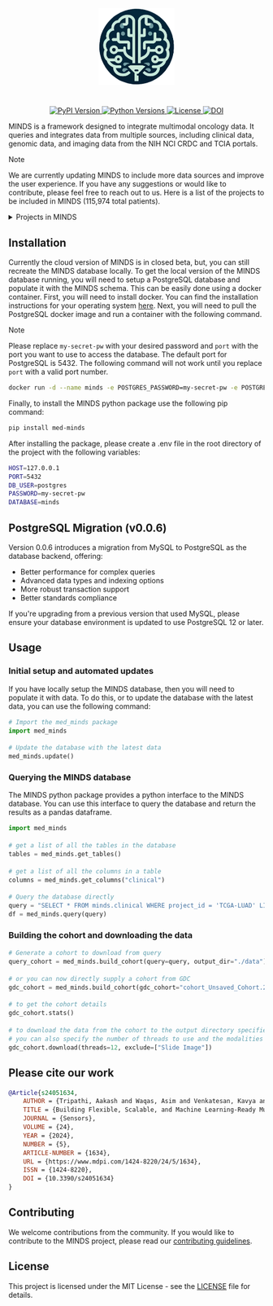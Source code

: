 <div align="center">
    <picture>
        <source media="(prefers-color-scheme: dark)" height="150px" srcset="https://raw.githubusercontent.com/lab-rasool/MINDS/main/docs/assets/README_logo.png">
        <img alt="logo" height="150px" src="docs/logo.png">
    </picture>
    <br>
    <h1>
    </h1>
</div>

<p align="center">
    <a href="https://pypi.org/project/med-minds/">
        <img src="https://img.shields.io/pypi/v/med-minds.svg" alt="PyPI Version">
    </a>
    <a href="https://pypi.org/project/med-minds/">
        <img src="https://img.shields.io/pypi/pyversions/med-minds.svg" alt="Python Versions">
    </a>
    <a href="https://github.com/lab-rasool/MINDS/blob/main/LICENSE">
        <img src="https://img.shields.io/github/license/lab-rasool/MINDS.svg" alt="License">
    </a>
    <a href="https://doi.org/10.3390/s24051634">
        <img src="https://img.shields.io/badge/DOI-10.3390%2Fs24051634-blue" alt="DOI">
    </a>
</p>

<!-- 115,974  -->

<!-- Make a dropdown tab -->

MINDS is a framework designed to integrate multimodal oncology data. It queries and integrates data from multiple sources, including clinical data, genomic data, and imaging data from the NIH NCI CRDC and TCIA portals.

> [!NOTE]
> We are currently updating MINDS to include more data sources and improve the user experience. If you have any suggestions or would like to contribute, please feel free to reach out to us. Here is a list of the projects to be included in MINDS (115,974 total patients).
> <details>
> <summary>Projects in MINDS</summary>
> 
> | Project Name | Cases | Clinical | Radiology | Histopathology | Molecular |
> |--------------|-------|----------|-----------|----------------|-----------|
> | Foundation Medicine (FM) | 18,004 | ✓ | | | ✓ |
> | The Cancer Genome Atlas (TCGA) | 11,428 | ✓ | ✓ | ✓ | ✓ |
> | Therapeutically Applicable Research to Generate Effective Treatments (TARGET) | 6,543 | ✓ | | | ✓ |
> | Clinical Proteomic Tumor Analysis Consortium (CPTAC) | 1,656 | ✓ | ✓ | | ✓ |
> | The Molecular Profiling to Predict Response to Treatment (MP2PRT) | 1,562 | ✓ | | | ✓ |
> | Multiple Myeloma Research Foundation (MMRF) | 995 | ✓ | | | ✓ |
> | BEATAML1.0 | 882 | ✓ | | | ✓ |
> | Cancer Genome Characterization Initiatives (CGCI) | 645 | ✓ | | ✓ | ✓ |
> | NCI Center for Cancer Research (NCICCR) | 489 | ✓ | | | ✓ |
> | REBC | 449 | ✓ | | | ✓ |
> | MATCH | 448 | ✓ | | | ✓ |
> | Ukrainian National Research Center for Radiation Medicine Trio Study (TRIO) | 339 | ✓ | | | ✓ |
> | Count Me In (CMI) | 299 | ✓ | | | ✓ |
> | Human Cancer Model Initiative (HCMI) | 278 | ✓ | | ✓ | ✓ |
> | West Coast Prostrate Cancer Dream Team (WCDT) | 101 | ✓ | | | ✓ |
> | Oregon Health and Science University (OHSU) | 176 | ✓ | | | ✓ |
> | Applied Proteogenomics OrganizationaL Learning and Outcomes (APOLLO) | 87 | ✓ | | | ✓ |
> | EXCEPTIONAL RESPONDERS | 84 | ✓ | | | ✓ |
> | Environment And Genetics in Lung Cancer Etiology (EAGLE) | 50 | ✓ | | | ✓ |
> | ORGANOID | 70 | ✓ | | | ✓ |
> | Clinical Trials Sequencing Project (CTSP) | 45 | ✓ | | | ✓ |
> | VA Research Precision Oncology Program (VAREPOP) | 7 | ✓ | | | ✓ |
> | 4D-Lung | 20 | | ✓ | | |
> | A091105 | 83 | | ✓ | | |
> | AAPM-RT-MAC | 55 | | ✓ | | |
> | ACNS0332 | 85 | | ✓ | | |
> | ACRIN-6698 | 385 | | ✓ | | |
> | ACRIN-Contralateral-Breast-MR | 984 | | ✓ | | |
> | ACRIN-DSC-MR-Brain | 123 | | ✓ | | |
> | ACRIN-FLT-Breast | 83 | ✓ | ✓ | | |
> | ACRIN-FMISO-Brain | 45 | | ✓ | | |
> | ACRIN-HNSCC-FDG-PET-CT | 260 | | ✓ | | |
> | ACRIN-NSCLC-FDG-PET | 242 | | ✓ | | |
> | Adrenal-ACC-Ki67-Seg | 53 | ✓ | ✓ | | |
> | Advanced-MRI-Breast-Lesions | 632 | | ✓ | ✓ | ✓ |
> | AHEP0731 | 80 | | ✓ | | |
> | AHOD0831 | 165 | | ✓ | | |
> | AML-Cytomorphology_LMU | 200 | | | ✓ | |
> | AML-Cytomorphology_MLL_Helmholtz | 189 | | | ✓ | |
> | Anti-PD-1_Lung | 46 | | ✓ | | |
> | Anti-PD-1_MELANOMA | 47 | | ✓ | | |
> | APOLLO-5 | 414 | | ✓ | | |
> | ARAR0331 | 108 | | ✓ | | |
> | AREN0532 | 544 | | ✓ | | |
> | AREN0533 | 294 | | ✓ | | |
> | AREN0534 | 239 | | ✓ | | |
> | B-mode-and-CEUS-Liver | 120 | | ✓ | | |
> | Bone-Marrow-Cytomorphology_MLL_Helmholtz_Fraunhofer | 945 | | | ✓ | |
> | Brain-TR-GammaKnife | 47 | | ✓ | | |
> | Brain-Tumor-Progression | 20 | | ✓ | | |
> | Breast-Cancer-Screening-DBT | 5,060 | | ✓ | | |
> | BREAST-DIAGNOSIS | 88 | | ✓ | | |
> | Breast-Lesions-USG | 256 | | ✓ | | |
> | Breast-MRI-NACT-Pilot | 64 | | ✓ | | |
> | Burdenko-GBM-Progression | 180 | | ✓ | | |
> | C-NMC 2019 | 118 | | | ✓ | |
> | C4KC-KiTS | 210 | | ✓ | | |
> | CALGB50303 | 155 | | ✓ | | |
> | CBIS-DDSM | 1,566 | | ✓ | | |
> | CC-Radiomics-Phantom | 17 | | ✓ | | |
> | CC-Radiomics-Phantom-2 | 251 | | ✓ | | |
> | CC-Tumor-Heterogeneity | 23 | | ✓ | | |
> | CDD-CESM | 326 | | ✓ | | |
> | CMB-AML | 8 | | ✓ | ✓ | |
> | CMB-CRC | 49 | | ✓ | ✓ | |
> | CMB-GEC | 7 | | ✓ | ✓ | |
> | CMB-LCA | 61 | | ✓ | ✓ | |
> | CMB-MEL | 44 | | ✓ | ✓ | |
> | CMB-MML | 64 | | ✓ | ✓ | |
> | CMB-PCA | 12 | | ✓ | ✓ | |
> | CMMD | 1,775 | ✓ | ✓ | | ✓ |
> | CODEX imaging of HCC | 15 | | | ✓ | |
> | Colorectal-Liver-Metastases | 197 | | ✓ | | |
> | COVID-19-AR | 105 | | ✓ | | |
> | COVID-19-NY-SBU | 1,384 | | ✓ | | |
> | CRC_FFPE-CODEX_CellNeighs | 35 | | | ✓ | |
> | CT COLONOGRAPHY | 825 | ✓ | ✓ | | |
> | CT Images in COVID-19 | 661 | | ✓ | | |
> | CT Lymph Nodes | 176 | | ✓ | | |
> | CT-ORG | 140 | | ✓ | | |
> | CT-Phantom4Radiomics | 1 | | ✓ | | |
> | CT-vs-PET-Ventilation-Imaging | 20 | | ✓ | | |
> | CTpred-Sunitinib-panNET | 38 | | ✓ | | |
> | DFCI-BCH-BWH-PEDs-HGG | 61 | | ✓ | | |
> | DLBCL-Morphology | 209 | | | ✓ | |
> | DRO-Toolkit | 32 | | ✓ | | |
> | Duke-Breast-Cancer-MRI | 922 | | ✓ | | |
> | EA1141 | 500 | | ✓ | | |
> | ExACT | 30 | | ✓ | | |
> | FDG-PET-CT-Lesions | 900 | | ✓ | | |
> | GammaKnife-Hippocampal | 390 | | ✓ | | |
> | GBM-DSC-MRI-DRO | 3 | | ✓ | | |
> | GLIS-RT | 230 | | ✓ | | |
> | HCC-TACE-Seg | 105 | | ✓ | | |
> | HE-vs-MPM | 12 | | | ✓ | |
> | Head-Neck Cetuximab | 111 | | ✓ | | |
> | Head-Neck-PET-CT | 298 | | ✓ | | |
> | HEAD-NECK-RADIOMICS-HN1 | 137 | | ✓ | | |
> | Healthy-Total-Body-CTs | 30 | | ✓ | | |
> | HER2 tumor ROIs | 273 | | | ✓ | |
> | HistologyHSI-GB | 13 | | | ✓ | |
> | HNC-IMRT-70-33 | 211 | | ✓ | | |
> | HNSCC | 627 | | ✓ | | |
> | HNSCC-3DCT-RT | 31 | | ✓ | | |
> | HNSCC-mIF-mIHC-comparison | 8 | | | ✓ | |
> | Hungarian-Colorectal-Screening | 200 | | | ✓ | |
> | ISPY1 | 222 | | ✓ | | |
> | ISPY2 | 719 | | ✓ | | |
> | IvyGAP | 39 | | ✓ | | |
> | LCTSC | 60 | | ✓ | | |
> | LDCT-and-Projection-data | 299 | | ✓ | | |
> | LGG-1p19qDeletion | 159 | | ✓ | | |
> | LIDC-IDRI | 1,010 | | ✓ | | |
> | Lung Phantom | 1 | | ✓ | | |
> | Lung-Fused-CT-Pathology | 6 | | | ✓ | |
> | Lung-PET-CT-Dx | 355 | | ✓ | | |
> | LungCT-Diagnosis | 61 | | ✓ | | |
> | Meningioma-SEG-CLASS | 96 | | ✓ | | |
> | MIDRC-RICORD-1A | 110 | | ✓ | | |
> | MIDRC-RICORD-1B | 117 | | ✓ | | |
> | MIDRC-RICORD-1C | 361 | | ✓ | | |
> | MiMM_SBILab | 5 | | | ✓ | |
> | NADT-Prostate | 37 | | | ✓ | |
> | NaF PROSTATE | 9 | | ✓ | | |
> | NLST | 26,254 | | ✓ | ✓ | |
> | NRG-1308 | 12 | | ✓ | | |
> | NSCLC Radiogenomics | 211 | | ✓ | | |
> | NSCLC-Cetuximab | 490 | | ✓ | | |
> | NSCLC-Radiomics | 422 | | ✓ | | |
> | NSCLC-Radiomics-Genomics | 89 | | ✓ | | |
> | NSCLC-Radiomics-Interobserver1 | 22 | | ✓ | | |
> | OPC-Radiomics | 606 | | ✓ | | |
> | Osteosarcoma-Tumor-Assessment | 4 | | | ✓ | |
> | Ovarian Bevacizumab Response | 78 | | | ✓ | |
> | Pancreas-CT | 82 | | ✓ | | |
> | Pancreatic-CT-CBCT-SEG | 40 | | ✓ | | |
> | PCa_Bx_3Dpathology | 50 | ✓ | | ✓ | |
> | Pediatric-CT-SEG | 359 | | ✓ | | |
> | Pelvic-Reference-Data | 58 | | ✓ | | |
> | Phantom FDA | 7 | | ✓ | | |
> | Post-NAT-BRCA | 64 | | | ✓ | |
> | Pretreat-MetsToBrain-Masks | 200 | ✓ | ✓ | | |
> | Prostate Fused-MRI-Pathology | 28 | | | ✓ | |
> | Prostate-3T | 64 | | ✓ | | |
> | Prostate-Anatomical-Edge-Cases | 131 | | ✓ | | |
> | PROSTATE-DIAGNOSIS | 92 | | ✓ | | |
> | PROSTATE-MRI | 26 | | | ✓ | |
> | Prostate-MRI-US-Biopsy | 1,151 | | ✓ | | |
> | PROSTATEx | 346 | | ✓ | | |
> | Pseudo-PHI-DICOM-Data | 21 | | ✓ | | |
> | PTRC-HGSOC | 174 | | | ✓ | |
> | QIBA CT-1C | 1 | | ✓ | | |
> | QIBA-CT-Liver-Phantom | 3 | | ✓ | | |
> | QIN Breast DCE-MRI | 10 | | ✓ | | |
> | QIN GBM Treatment Response | 54 | | ✓ | | |
> | QIN LUNG CT | 47 | | ✓ | | |
> | QIN PET Phantom | 2 | | ✓ | | |
> | QIN PROSTATE | 22 | | ✓ | | |
> | QIN-BRAIN-DSC-MRI | 49 | | ✓ | | |
> | QIN-BREAST | 67 | | ✓ | | |
> | QIN-BREAST-02 | 13 | | ✓ | | |
> | QIN-HEADNECK | 279 | | ✓ | | |
> | QIN-PROSTATE-Repeatability | 15 | | ✓ | | |
> | QIN-SARCOMA | 15 | | ✓ | | |
> | RADCURE | 3,346 | ✓ | ✓ | | |
> | REMBRANDT | 130 | | ✓ | | |
> | ReMIND | 114 | | ✓ | | |
> | RHUH-GBM | 40 | | ✓ | | |
> | RIDER Breast MRI | 5 | | ✓ | | |
> | RIDER Lung CT | 32 | | ✓ | | |
> | RIDER Lung PET-CT | 244 | | ✓ | | |
> | RIDER NEURO MRI | 19 | | ✓ | | |
> | RIDER PHANTOM MRI | 10 | | ✓ | | |
> | RIDER PHANTOM PET-CT | 20 | | ✓ | | |
> | RIDER Pilot | 8 | | ✓ | | |
> | S0819 | 1,299 | | ✓ | | |
> | SLN-Breast | 78 | | | ✓ | |
> | SN-AM | 60 | | | ✓ | |
> | Soft-tissue-Sarcoma | 51 | | ✓ | | |
> | SPIE-AAPM Lung CT Challenge | 70 | | ✓ | | |
> | StageII-Colorectal-CT | 230 | | ✓ | | |
> | UCSF-PDGM | 495 | | ✓ | | |
> | UPENN-GBM | 630 | | | ✓ | |
> | Vestibular-Schwannoma-MC-RC | 124 | | ✓ | | |
> | Vestibular-Schwannoma-SEG | 242 | | ✓ | | |
> | VICTRE | 2,994 | | ✓ | | |
> </details>

## Installation

Currently the cloud version of MINDS is in closed beta, but, you can still recreate the MINDS database locally. To get the local version of the MINDS database running, you will need to setup a PostgreSQL database and populate it with the MINDS schema. This can be easily done using a docker container. First, you will need to install docker. You can find the installation instructions for your operating system [here](https://docs.docker.com/get-docker/). Next, you will need to pull the PostgreSQL docker image and run a container with the following command.

> [!NOTE]
> Please replace `my-secret-pw` with your desired password and `port` with the port you want to use to access the database. The default port for PostgreSQL is 5432. The following command will not work until you replace `port` with a valid port number.

```bash
docker run -d --name minds -e POSTGRES_PASSWORD=my-secret-pw -e POSTGRES_DB=minds -p port:5432 postgres
```

Finally, to install the MINDS python package use the following pip command:

```bash
pip install med-minds
```

After installing the package, please create a .env file in the root directory of the project with the following variables:

```bash
HOST=127.0.0.1
PORT=5432
DB_USER=postgres
PASSWORD=my-secret-pw
DATABASE=minds   
```

## PostgreSQL Migration (v0.0.6)

Version 0.0.6 introduces a migration from MySQL to PostgreSQL as the database backend, offering:

- Better performance for complex queries
- Advanced data types and indexing options
- More robust transaction support
- Better standards compliance

If you're upgrading from a previous version that used MySQL, please ensure your database environment is updated to use PostgreSQL 12 or later.

## Usage

### Initial setup and automated updates

If you have locally setup the MINDS database, then you will need to populate it with data. To do this, or to update the database with the latest data, you can use the following command:

```python
# Import the med_minds package
import med_minds

# Update the database with the latest data
med_minds.update()
```

### Querying the MINDS database

The MINDS python package provides a python interface to the MINDS database. You can use this interface to query the database and return the results as a pandas dataframe.

```python
import med_minds

# get a list of all the tables in the database
tables = med_minds.get_tables()

# get a list of all the columns in a table
columns = med_minds.get_columns("clinical")

# Query the database directly
query = "SELECT * FROM minds.clinical WHERE project_id = 'TCGA-LUAD' LIMIT 10"
df = med_minds.query(query)
```

### Building the cohort and downloading the data

```python
# Generate a cohort to download from query
query_cohort = med_minds.build_cohort(query=query, output_dir="./data")

# or you can now directly supply a cohort from GDC
gdc_cohort = med_minds.build_cohort(gdc_cohort="cohort_Unsaved_Cohort.2024-02-12.tsv", output_dir="./data")

# to get the cohort details
gdc_cohort.stats()

# to download the data from the cohort to the output directory specified
# you can also specify the number of threads to use and the modalities to exclude or include
gdc_cohort.download(threads=12, exclude=["Slide Image"])
```

## Please cite our work

```bibtex
@Article{s24051634,
    AUTHOR = {Tripathi, Aakash and Waqas, Asim and Venkatesan, Kavya and Yilmaz, Yasin and Rasool, Ghulam},
    TITLE = {Building Flexible, Scalable, and Machine Learning-Ready Multimodal Oncology Datasets},
    JOURNAL = {Sensors},
    VOLUME = {24},
    YEAR = {2024},
    NUMBER = {5},
    ARTICLE-NUMBER = {1634},
    URL = {https://www.mdpi.com/1424-8220/24/5/1634},
    ISSN = {1424-8220},
    DOI = {10.3390/s24051634}
}
```

## Contributing

We welcome contributions from the community. If you would like to contribute to the MINDS project, please read our [contributing guidelines](CONTRIBUTING.md).

## License

This project is licensed under the MIT License - see the [LICENSE](LICENSE) file for details.
